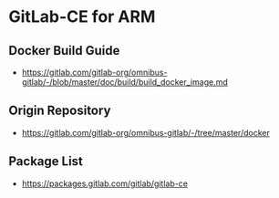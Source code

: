 # GitLab-CE for ARM

## Docker Build Guide
- https://gitlab.com/gitlab-org/omnibus-gitlab/-/blob/master/doc/build/build_docker_image.md

## Origin Repository
- https://gitlab.com/gitlab-org/omnibus-gitlab/-/tree/master/docker

## Package List
- https://packages.gitlab.com/gitlab/gitlab-ce